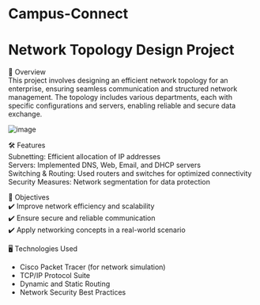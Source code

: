 # Campus-Connect
# Network Topology Design Project  

 📌 Overview  
This project involves designing an efficient network topology for an enterprise, ensuring seamless communication and structured network management. The topology includes various departments, each with specific configurations and servers, enabling reliable and secure data exchange.  

![image](https://github.com/user-attachments/assets/edb83331-a5d7-483a-aa83-4d771f86418e)



 🛠️ Features  
Subnetting: Efficient allocation of IP addresses  
Servers: Implemented DNS, Web, Email, and DHCP servers  
Switching & Routing: Used routers and switches for optimized connectivity  
Security Measures: Network segmentation for data protection  

 🎯 Objectives  
✔️ Improve network efficiency and scalability  
✔️ Ensure secure and reliable communication  
✔️ Apply networking concepts in a real-world scenario  

 🖥️ Technologies Used  
- Cisco Packet Tracer (for network simulation)  
- TCP/IP Protocol Suite  
- Dynamic and Static Routing  
- Network Security Best Practices
  


 



